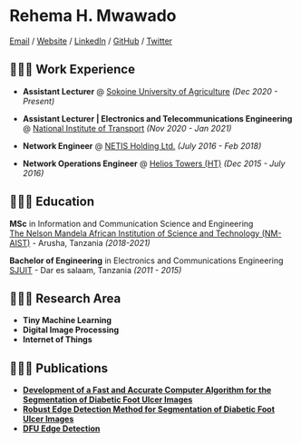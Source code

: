 # Rehema H. Mwawado

[Email](mailto:rehema.mwawado@sua.ac.tz) / [Website](https://github.com/Rahmahermes/) / [LinkedIn](https://www.linkedin.com/in/rehema-h-m-b80842ba/) / [GitHub](https://github.com/Rahmahermes/) / [Twitter](https://twitter.com/RayMwawado/) 

## 👩🏼‍💻 Work Experience

- **Assistant Lecturer** @ [Sokoine University of Agriculture](https://www.sua.ac.tz/) _(Dec 2020 - Present)_ <br>

- **Assistant Lecturer | Electronics and Telecommunications Engineering** @ [National Institute of Transport](https://nit.ac.tz/) _(Nov 2020 - Jan 2021)_ <br>
- **Network Engineer** @ [NETIS Holding Ltd.](https://netis.group/about-netis/) _(July 2016 - Feb 2018)_ <br>
- **Network Operations Engineer** @ [Helios Towers (HT)](https://www.heliostowers.com/) _(Dec 2015 - July 2016)_ <br>
## 👩🏼‍🎓 Education

**MSc** in Information and Communication Science and Engineering<br>
[The Nelson Mandela African Institution of Science and Technology (NM-AIST)](https://nm-aist.ac.tz/) - Arusha, Tanzania _(2018-2021)_

**Bachelor of Engineering** in Electronics and Communications Engineering <br>
[SJUIT](https://sjuit.ac.tz/) - Dar es salaam, Tanzania _(2011 - 2015)_
## 👩🏼‍🎓 Research Area

- **Tiny Machine Learning**
- **Digital Image Processing**
- **Internet of Things**
## 👩🏼‍🎓 Publications
- [**Development of a Fast and Accurate Computer Algorithm for the Segmentation of Diabetic Foot
Ulcer Images**](https://dspace.nm-aist.ac.tz/bitstream/handle/20.500.12479/913/MSc_ICSE_Rehema_Mwawado_2020.pdf?sequence=1&isAllowed=y)
- [**Robust Edge Detection Method for
Segmentation of Diabetic Foot Ulcer Images**](https://www.etasr.com/index.php/ETASR/article/view/3495)
- [**DFU Edge Detection**](https://www.mathworks.com/matlabcentral/fileexchange/73965-edge-detection-method-for-dfu-images?s_tid=srchtitle)
